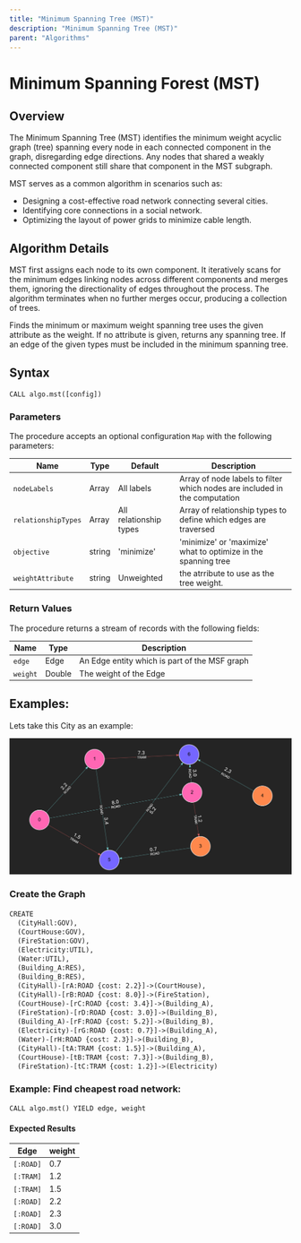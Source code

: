 ```yaml
---
title: "Minimum Spanning Tree (MST)"
description: "Minimum Spanning Tree (MST)"
parent: "Algorithms"
---
```


# Minimum Spanning Forest (MST)

## Overview

The Minimum Spanning Tree (MST) identifies the minimum weight acyclic graph (tree) spanning every node in each connected component in the graph, disregarding edge directions. Any nodes that shared a weakly connected component still share that component in the MST subgraph. 

MST serves as a common algorithm in scenarios such as:
- Designing a cost-effective road network connecting several cities.
- Identifying core connections in a social network.
- Optimizing the layout of power grids to minimize cable length.

## Algorithm Details

MST first assigns each node to its own component. It iteratively scans for the minimum edges linking nodes across different components and merges them, ignoring the directionality of edges throughout the process. The algorithm terminates when no further merges occur, producing a collection of trees.

Finds the minimum or maximum weight spanning tree uses the given attribute as the weight. If no attribute is given, returns any spanning tree. If an edge of the given types must be included in the minimum spanning tree.

## Syntax

```cypher
CALL algo.mst([config])
```

### Parameters

The procedure accepts an optional configuration `Map` with the following parameters:

| Name                | Type   | Default                | Description                                                                |
|---------------------|--------|------------------------|----------------------------------------------------------------------------|
| `nodeLabels`        | Array  | All labels             | Array of node labels to filter which nodes are included in the computation |
| `relationshipTypes` | Array  | All relationship types | Array of relationship types to define which edges are traversed            |
| `objective`         | string | 'minimize'             | 'minimize' or 'maximize' what to optimize in the spanning tree             |
| `weightAttribute`   | string | Unweighted             | the atrribute to use as the tree weight.                                   |

### Return Values
The procedure returns a stream of records with the following fields:

| Name     | Type   | Description                                   |
|----------|--------|-----------------------------------------------|
| `edge`   | Edge   | An Edge entity which is part of the MSF graph |
| `weight` | Double | The weight of the Edge                        |

## Examples:

Lets take this City as an example:

![City Graph](../images/city_plan.png)



### Create the Graph

```cypher
CREATE 
  (CityHall:GOV),
  (CourtHouse:GOV),
  (FireStation:GOV),
  (Electricity:UTIL),
  (Water:UTIL),
  (Building_A:RES),
  (Building_B:RES),
  (CityHall)-[rA:ROAD {cost: 2.2}]->(CourtHouse),
  (CityHall)-[rB:ROAD {cost: 8.0}]->(FireStation),
  (CourtHouse)-[rC:ROAD {cost: 3.4}]->(Building_A),
  (FireStation)-[rD:ROAD {cost: 3.0}]->(Building_B),
  (Building_A)-[rF:ROAD {cost: 5.2}]->(Building_B),
  (Electricity)-[rG:ROAD {cost: 0.7}]->(Building_A),
  (Water)-[rH:ROAD {cost: 2.3}]->(Building_B),
  (CityHall)-[tA:TRAM {cost: 1.5}]->(Building_A),
  (CourtHouse)-[tB:TRAM {cost: 7.3}]->(Building_B),
  (FireStation)-[tC:TRAM {cost: 1.2}]->(Electricity)
```
### Example: Find cheapest road network:
```cypher
CALL algo.mst() YIELD edge, weight
```

#### Expected Results
| Edge      | weight |
|-----------|--------|
| `[:ROAD]` | 0.7    |
| `[:TRAM]` | 1.2    |
| `[:TRAM]` | 1.5    |
| `[:ROAD]` | 2.2    |
| `[:ROAD]` | 2.3    |
| `[:ROAD]` | 3.0    |
